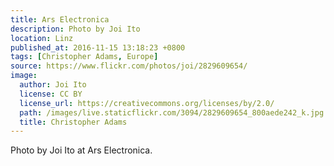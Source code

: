 ```yaml
---
title: Ars Electronica
description: Photo by Joi Ito
location: Linz
published_at: 2016-11-15 13:18:23 +0800
tags: [Christopher Adams, Europe]
source: https://www.flickr.com/photos/joi/2829609654/
image:
  author: Joi Ito
  license: CC BY
  license_url: https://creativecommons.org/licenses/by/2.0/
  path: /images/live.staticflickr.com/3094/2829609654_800aede242_k.jpg
  title: Christopher Adams
---
```


Photo by Joi Ito at Ars Electronica.
